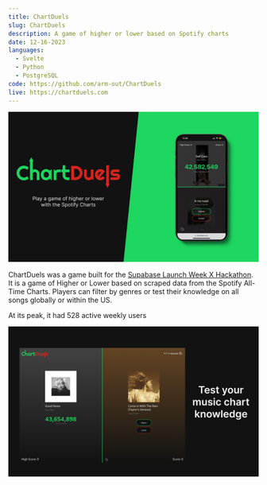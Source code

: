 ```yaml
---
title: ChartDuels
slug: ChartDuels
description: A game of higher or lower based on Spotify charts
date: 12-16-2023
languages:
  - Svelte
  - Python
  - PostgreSQL
code: https://github.com/arm-out/ChartDuels
live: https://chartduels.com
---
```


![ChartDuels header](images/ChartDuels/header.png)

ChartDuels was a game built for the [Supabase Launch Week X Hackathon](https://supabase.com/blog/supabase-hackathon-lwx). It is a game of Higher or Lower based on scraped data from the Spotify All-Time Charts. Players can filter by genres or test their knowledge on all songs globally or within the US.

At its peak, it had 528 active weekly users

![ChartDuels gameplay example](images/ChartDuels/game.png)
